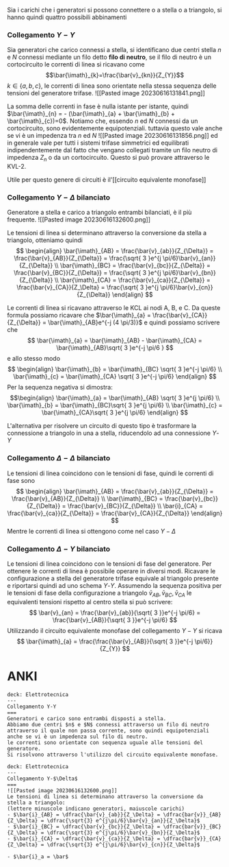 Sia i carichi che i generatori si possono connettere o a stella o a triangolo, si hanno quindi quattro possibili abbinamenti

### Collegamento $Y-Y$
Sia generatori che carico connessi a stella, si identificano due centri stella $n$ e $N$ connessi mediante un filo detto **filo di neutro**, se il filo di neutro è un cortocircuito le correnti di linea si ricavano come $$\bar{\imath}_{k}=\frac{\bar{v}_{kn}}{Z_{Y}}$$
$k \in \{ a,b,c \}$, le correnti di linea sono orientate nella stessa sequenza delle tensioni del generatore trifase.
![[Pasted image 20230616131841.png]]


La somma delle correnti in fase è nulla istante per istante, quindi $\bar{\imath}_{n} = - (\bar{\imath}_{a} + \bar{\imath}_{b} + \bar{\imath}_{c})=0$. Notiamo che, essendo $n$ ed $N$ connessi da un cortocircuito, sono evidentemente equipotenziali. tuttavia questo vale anche se vi è un impedenza tra $n$ ed $N$
![[Pasted image 20230616131856.png]]
ed in generale vale per tutti i sistemi trifase simmetrici ed equilibrati indipendentemente dal fatto che vengano collegati tramite un filo neutro di impedenza $Z_n$ o da un cortocircuito. Questo si può provare attraverso le KVL-2.

Utile per questo genere di circuiti è il'[[circuito equivalente monofase]] 

### Collegamento $Y-\Delta$ bilanciato
Generatore a stella e carico a triangolo entrambi bilanciati, è il più frequente. 
![[Pasted image 20230616132600.png]]

Le tensioni di linea si determinano attraverso la conversione da stella a triangolo, otteniamo quindi
$$ \begin{align}
\bar{\imath}_{AB} = \frac{\bar{v}_{ab}}{Z_{\Delta}} = \frac{\bar{v}_{AB}}{Z_{\Delta}} = \frac{\sqrt{ 3 }e^{j \pi/6}\bar{v}_{an}}{Z_{\Delta}} \\
\bar{\imath}_{BC} = \frac{\bar{v}_{bc}}{Z_{\Delta}} = \frac{\bar{v}_{BC}}{Z_{\Delta}} = \frac{\sqrt{ 3 }e^{j \pi/6}\bar{v}_{bn}}{Z_{\Delta}} \\
\bar{\imath}_{CA} = \frac{\bar{v}_{ca}}{Z_{\Delta}} = \frac{\bar{v}_{CA}}{Z_\Delta} = \frac{\sqrt{ 3 }e^{j \pi/6}\bar{v}_{cn}}{Z_{\Delta}}
\end{align} $$

Le correnti di linea si ricavano attraverso le KCL ai nodi A, B, e C.
Da queste formula possiamo ricavare che $\bar{\imath}_{a} = \frac{\bar{v}_{CA}}{Z_{\Delta}} = \bar{\imath}_{AB}e^{-j (4 \pi/3)}$ e quindi possiamo scrivere che
$$ \bar{\imath}_{a} = \bar{\imath}_{AB} - \bar{\imath}_{CA} = \bar{\imath}_{AB}\sqrt{ 3 }e^{-j \pi/6 } $$
e allo stesso modo
$$ \begin{align}
\bar{\imath}_{b} = \bar{\imath}_{BC} \sqrt{ 3 }e^{-j \pi/6} \\
\bar{\imath}_{c} = \bar{\imath}_{CA} \sqrt{ 3 }e^{-j \pi/6}
\end{align} $$
Per la sequenza negativa si dimostra:
$$\begin{align}
 \bar{\imath}_{a} = \bar{\imath}_{AB} \sqrt{ 3 }e^{j \pi/6} \\
\bar{\imath}_{b} = \bar{\imath}_{BC}\sqrt{ 3 }e^{j \pi/6} \\
\bar{\imath}_{c} = \bar{\imath}_{CA}\sqrt{ 3 }e^{j \pi/6}
\end{align} $$


L'alternativa per risolvere un circuito di questo tipo è trasformare la connessione a triangolo in una a stella, riducendolo ad una connessione $Y$-$Y$

### Collegamento $\Delta-\Delta$ bilanciato
Le tensioni di linea coincidono con le tensioni di fase, quindi le correnti di fase sono
$$ \begin{align}
\bar{\imath}_{AB} = \frac{\bar{v}_{ab}}{Z_{\Delta}} = \frac{\bar{v}_{AB}}{Z_{\Delta}} \\
\bar{\imath}_{BC} = \frac{\bar{v}_{bc}}{Z_{\Delta}} = \frac{\bar{v}_{BC}}{Z_{\Delta}} \\
\bar{i}_{CA} = \frac{\bar{v}_{ca}}{Z_{\Delta}} = \frac{\bar{v}_{CA}}{Z_{\Delta}}
\end{align} $$
Mentre le correnti di linea si ottengono come nel caso $Y - \Delta$

### Collegamento $\Delta-Y$ bilanciato
Le tensioni di linea coincidono con le tensioni di fase del generatore. Per ottenere le correnti di linea è possibile operare in diversi modi. Ricavare le configurazione a stella del generatore trifase equivale al triangolo presente e riportarsi quindi ad uno schema $Y$-$Y$. Assumendo la sequenza positiva per le tensioni di fase della configurazione a triangolo $\bar{v}_{AB},\bar{v}_{BC},\bar{v}_{CA}$ le equivalenti tensioni rispetto al centro stella si può scrivere:
$$ \bar{v}_{an} = \frac{\bar{v}_{ab}}{\sqrt{ 3 }}e^{-j \pi/6} = \frac{\bar{v}_{AB}}{\sqrt{ 3 }}e^{-j \pi/6} $$
Utilizzando il circuito equivalente monofase del collegamento $Y-Y$ si ricava
$$ \bar{\imath}_{a} = \frac{\frac{\bar{v}_{AB}}{\sqrt{ 3 }}e^{-j \pi/6}}{Z_{Y}} $$

# ANKI


```anki
deck: Elettrotecnica
---
Collegamento Y-Y
===
Generatori e carico sono entrambi disposti a stella.
Abbiamo due centri $n$ e $N$ connessi attraverso un filo di neutro attraverso il quale non passa corrente, sono quindi equipotenziali anche se vi è un impedenza sul filo di neutro.
le correnti sono orientate con sequenza uguale alle tensioni del generatore.
Si risolvono attraverso l'utilizzo del circuito equivalente monofase.
```


```anki
deck: Elettrotecnica
---
Collegamento Y-$\Delta$
===
![[Pasted image 20230616132600.png]]
Le tensioni di linea si determinano attraverso la conversione da stella a triangolo:
(lettere minuscole indicano generatori, maiuscole carichi)
- $\bar{i}_{AB} = \dfrac{\bar{v}_{ab}}{Z_\Delta} = \dfrac{bar{v}}_{AB}{Z_\Delta} = \dfrac{\sqrt{3} e^{j\pi/6}\bar{v}_{an}}{Z_\Delta}$
- $\bar{i}_{BC} = \dfrac{\bar{v}_{bc}}{Z_\Delta} = \dfrac{bar{v}}_{BC}{Z_\Delta} = \dfrac{\sqrt{3} e^{j\pi/6}\bar{v}_{bn}}{Z_\Delta}$
- $\bar{i}_{CA} = \dfrac{\bar{v}_{ca}}{Z_\Delta} = \dfrac{bar{v}}_{CA}{Z_\Delta} = \dfrac{\sqrt{3} e^{j\pi/6}\bar{v}_{cn}}{Z_\Delta}$

- $\bar{i}_a = \bar$
```
